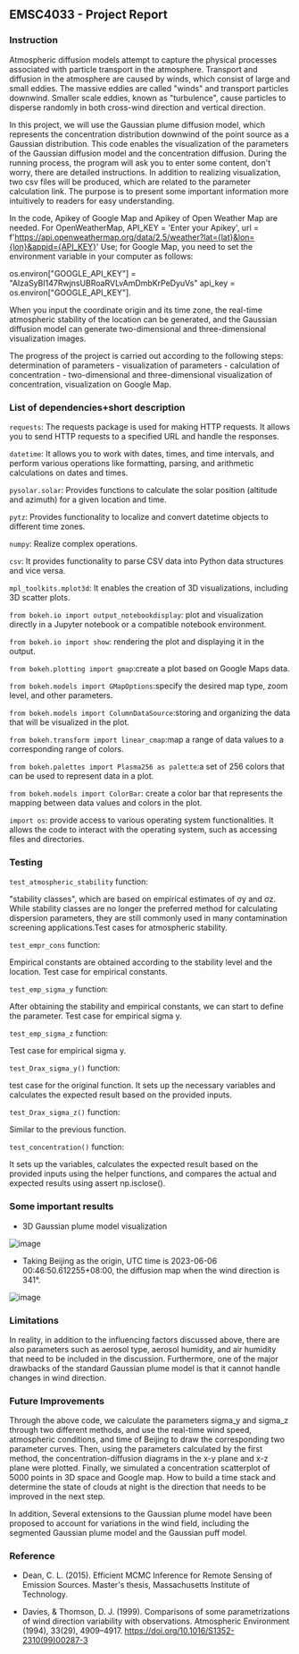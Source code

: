 ## EMSC4033 - Project Report

### Instruction

Atmospheric diffusion models attempt to capture the physical processes associated with particle transport in the atmosphere. Transport and diffusion in the atmosphere are caused by winds, which consist of large and small eddies. The massive eddies are called "winds" and transport particles downwind. Smaller scale eddies, known as "turbulence", cause particles to disperse randomly in both cross-wind direction and vertical direction.

In this project, we will use the Gaussian plume diffusion model, which represents the concentration distribution downwind of the point source as a Gaussian distribution. This code enables the visualization of the parameters of the Gaussian diffusion model and the concentration diffusion. During the running process, the program will ask you to enter some content, don't worry, there are detailed instructions. In addition to realizing visualization, two csv files will be produced, which are related to the parameter calculation link. The purpose is to present some important information more intuitively to readers for easy understanding.


In the code, Apikey of Google Map and Apikey of Open Weather Map are needed. For OpenWeatherMap, API_KEY = 'Enter your Apikey', url = f'https://api.openweathermap.org/data/2.5/weather?lat={lat}&lon={lon}&appid={API_KEY}' Use; for Google Map, you need to set the environment variable in your computer as follows: 

os.environ["GOOGLE_API_KEY"] = "AIzaSyBI147RwjnsUBRoaRVLvAmDmbKrPeDyuVs"           api_key = os.environ["GOOGLE_API_KEY"].


When you input the coordinate origin and its time zone, the real-time atmospheric stability of the location can be generated, and the Gaussian diffusion model can generate two-dimensional and three-dimensional visualization images.


The progress of the project is carried out according to the following steps: determination of parameters - visualization of parameters - calculation of concentration - two-dimensional and three-dimensional visualization of concentration, visualization on Google Map.

### List of dependencies+short description

`requests`: The requests package is used for making HTTP requests. It allows you to send HTTP requests to a specified URL and handle the responses.


`datetime`: It allows you to work with dates, times, and time intervals, and perform various operations like formatting, parsing, and arithmetic calculations on dates and times.


`pysolar.solar`: Provides functions to calculate the solar position (altitude and azimuth) for a given location and time. 


`pytz`: Provides functionality to localize and convert datetime objects to different time zones.


`numpy`: Realize complex operations.


`csv`: It provides functionality to parse CSV data into Python data structures and vice versa.


`mpl_toolkits.mplot3d`: It enables the creation of 3D visualizations, including 3D scatter plots.


`from bokeh.io import output_notebookdisplay`: plot and visualization directly in a Jupyter notebook or a compatible notebook environment.


`from bokeh.io import show`: rendering the plot and displaying it in the output.


`from bokeh.plotting import gmap`:create a plot based on Google Maps data.


`from bokeh.models import GMapOptions`:specify the desired map type, zoom level, and other parameters.


`from bokeh.models import ColumnDataSource`:storing and organizing the data that will be visualized in the plot.


`from bokeh.transform import linear_cmap`:map a range of data values to a corresponding range of colors.


`from bokeh.palettes import Plasma256 as palette`:a set of 256 colors that can be used to represent data in a plot.


`from bokeh.models import ColorBar`:  create a color bar that represents the mapping between data values and colors in the plot.


`import os`:  provide access to various operating system functionalities. It allows the code to interact with the operating system, such as accessing files and directories.

### Testing

`test_atmospheric_stability` function:


"stability classes", which are based on empirical estimates of σy and σz. While stability classes are no longer the preferred method for calculating dispersion parameters, they are still commonly used in many contamination screening applications.Test cases for atmospheric stability.


`test_empr_cons` function:


Empirical constants are obtained according to the stability level and the location. Test case for empirical constants.


`test_emp_sigma_y` function:


After obtaining the stability and empirical constants, we can start to define the parameter. Test case for empirical sigma y.


`test_emp_sigma_z` function:


Test case for empirical sigma y.


`test_Drax_sigma_y()` function:


test case for the original function. It sets up the necessary variables and calculates the expected result based on the provided inputs.


`test_Drax_sigma_z()` function:


Similar to the previous function.


`test_concentration()` function:


It sets up the variables, calculates the expected result based on the provided inputs using the helper functions, and compares the actual and expected results using assert np.isclose().


### Some important results
* 3D Gaussian plume model visualization


![image](https://github.com/MinxingFu/EMSC_4033_project/assets/129235714/25a734cb-9e61-42da-b845-2ebc8744aec8)


* Taking Beijing as the origin, UTC time is 2023-06-06 00:46:50.612255+08:00, the diffusion map when the wind direction is 341°.


![image](https://github.com/MinxingFu/EMSC_4033_project/assets/129235714/f86fee3a-28d4-43f9-8bc5-69605be1466f)

### Limitations


In reality, in addition to the influencing factors discussed above, there are also parameters such as aerosol type, aerosol humidity, and air humidity that need to be included in the discussion. Furthermore, one of the major drawbacks of the standard Gaussian plume model is that it cannot handle changes in wind direction. 


### Future Improvements	


Through the above code, we calculate the parameters sigma_y and sigma_z through two different methods, and use the real-time wind speed, atmospheric conditions, and time of Beijing to draw the corresponding two parameter curves. Then, using the parameters calculated by the first method, the concentration-diffusion diagrams in the x-y plane and x-z plane were plotted. Finally, we simulated a concentration scatterplot of 5000 points in 3D space and Google map. How to build a time stack and determine the state of clouds at night is the direction that needs to be improved in the next step. 


In addition, Several extensions to the Gaussian plume model have been proposed to account for variations in the wind field, including the segmented Gaussian plume model and the Gaussian puff model.


### Reference


* Dean, C. L. (2015). Efficient MCMC Inference for Remote Sensing of Emission Sources. Master's thesis, Massachusetts Institute of Technology.

* Davies, & Thomson, D. J. (1999). Comparisons of some parametrizations of wind direction variability with observations. Atmospheric Environment (1994), 33(29), 4909–4917. https://doi.org/10.1016/S1352-2310(99)00287-3
